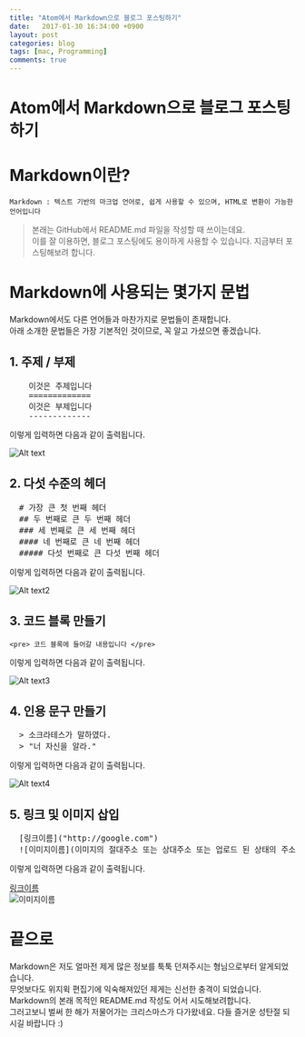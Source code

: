 ```yaml
---
title: "Atom에서 Markdown으로 블로그 포스팅하기"
date:   2017-01-30 16:34:00 +0900
layout: post
categories: blog
tags: [mac, Programming]
comments: true
---
```

Atom에서 Markdown으로 블로그 포스팅하기
===================================

# Markdown이란?
<pre><code>Markdown : 텍스트 기반의 마크업 언어로, 쉽게 사용할 수 있으며, HTML로 변환이 가능한 언어입니다 </code></pre>

> 본래는 GitHub에서 README.md 파일을 작성할 때 쓰이는데요.  
이를 잘 이용하면, 블로그 포스팅에도 용이하게 사용할 수 있습니다. 지금부터 포스팅해보려 합니다.

# Markdown에 사용되는 몇가지 문법
<p style="width:510px;">Markdown에서도 다른 언어들과 마찬가지로 문법들이 존재합니다.<br>아래 소개한 문법들은 가장 기본적인 것이므로, 꼭 알고 가셨으면 좋겠습니다.
</p>  


## 1. 주제 / 부제
<pre>
    이것은 주제입니다
    =============
    이것은 부제입니다
    ------------- </pre>

이렇게 입력하면 다음과 같이 출력됩니다.  

![Alt text](http://cfile2.uf.tistory.com/image/2359E845585F258C040B10)

## 2. 다섯 수준의 헤더

  <pre>  # 가장 큰 첫 번째 헤더
  ## 두 번째로 큰 두 번째 헤더
  ### 세 번째로 큰 세 번째 헤더
  #### 네 번째로 큰 네 번째 헤더
  ##### 다섯 번째로 큰 다섯 번째 헤더 </pre>

이렇게 입력하면 다음과 같이 출력됩니다.  

![Alt text2](http://cfile1.uf.tistory.com/image/26367E46585F267D0425E4)

## 3. 코드 블록 만들기
`<pre> 코드 블록에 들어갈 내용입니다 </pre>`

이렇게 입력하면 다음과 같이 출력됩니다.  

![Alt text3](http://cfile5.uf.tistory.com/image/247B694A585F28440C20D4)

## 4. 인용 문구 만들기
<pre>  > 소크라테스가 말하였다.  
  > "너 자신을 알라."  </pre>

이렇게 입력하면 다음과 같이 출력됩니다.  

![Alt text4](http://cfile4.uf.tistory.com/image/245CB74B585F298C1909E7)

## 5. 링크 및 이미지 삽입
<pre>  [링크이름]("http://google.com")  
  ![이미지이름](이미지의 절대주소 또는 상대주소 또는 업로드 된 상태의 주소) </pre>

이렇게 입력하면 다음과 같이 출력됩니다.  

[링크이름]("http://google.com")  
![이미지이름](http://cfile6.uf.tistory.com/image/2254754B585F2ACB229736)


# 끝으로
<p> Markdown은 저도 얼마전 제게 많은 정보를 툭툭 던져주시는 형님으로부터 알게되었습니다.<br>무엇보다도 위지윅 편집기에 익숙해져있던 제게는 신선한 충격이 되었습니다. Markdown의 본래 목적인 README.md 작성도 어서 시도해보려합니다. <br> 그러고보니 벌써 한 해가 저물어가는 크리스마스가 다가왔네요. 다들 즐거운 성탄절 되시길 바랍니다 :) </p>

